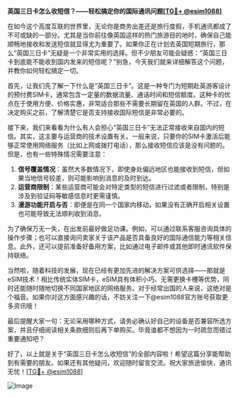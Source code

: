 **英国三日卡怎么收短信？——轻松搞定你的国际通讯问题[[TG💪+ @esim1088](https://t.me/s/esim1088)]**

在如今这个高度互联的世界里，无论你是商务出差还是旅行度假，手机通讯都成了不可或缺的一部分。尤其是当你前往像英国这样的热门旅游目的地时，确保自己能顺畅地接收和发送短信就显得尤为重要了。如果你正在计划去英国短期旅行，那么“英国三日卡”无疑是一个非常实用的选择。但不少朋友可能会疑惑：“英国三日卡到底能不能收到国内发来的短信呢？”别急，今天我们就来详细解答这个问题，并教你如何轻松搞定一切。

首先，让我们先了解一下什么是“英国三日卡”。这是一种专门为短期赴英游客设计的预付费SIM卡，通常包含一定量的数据流量、通话时间和短信额度。这种卡的优点在于使用方便、价格实惠，非常适合那些不需要长期留在英国的人群。不过，在决定购买之前，了解清楚它是否支持接收国际短信是非常必要的。

接下来，我们来看看为什么有人会担心“英国三日卡”无法正常接收来自国内的短信。其实，这主要与运营商的技术设置有关。一般来说，只要你的SIM卡激活后能够正常使用网络服务（比如上网或拨打电话），那么接收短信应该是没有问题的。但是，也有一些特殊情况需要注意：

1. **信号覆盖情况**：虽然大多数情况下，即使身处偏远地区也能接收到短信，但如果当地信号较差，则可能影响到消息的及时到达。
2. **运营商限制**：某些运营商可能会对特定类型的短信进行过滤或者限制，特别是涉及到验证码等敏感信息时更需谨慎。
3. **漫游功能开启与否**：即便是在同一个国家内移动，如果没有正确开启相关设置也可能导致无法顺利收到消息。

为了确保万无一失，在出发前最好做足功课。例如，可以通过联系客服咨询具体的操作步骤；也可以直接询问卖家关于该产品是否具备良好的国际通信能力等相关信息。此外，还可以提前准备好备用方案，比如通过电子邮件或其他即时通讯软件保持联络。

当然啦，随着科技的发展，现在已经有更加先进的解决方案可供选择——那就是eSIM技术！相比传统实体SIM卡，eSIM具有体积小巧、无需更换卡槽等优势，同时还能随时随地切换不同国家地区的网络服务。对于经常出国的人来说，这绝对是个福音。如果你对这方面感兴趣的话，不妨关注一下@esim1088官方账号获取更多资讯哦！

最后提醒大家一句：无论采用哪种方式，请务必确认好自己的设备是否兼容所选方案，并且仔细阅读相关条款细则后再下单购买。毕竟谁都不想因为一时疏忽而错过重要通知吧？

好了，以上就是关于“英国三日卡怎么收短信”的全部内容啦！希望这篇分享能帮助到有需要的朋友。如果还有其他疑问，欢迎随时留言交流。祝大家旅途愉快，通讯无忧！[[TG💪+ @esim1088](https://t.me/s/esim1088)] 

![Image](https://i.postimg.cc/4NQfJmqS/Snipaste-2025-05-13-00-14-12.png)